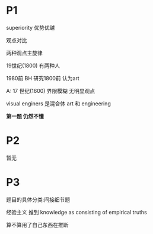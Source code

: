 # P1

superiority	优势优越

观点对比

两种观点主旋律

19世纪(1800) 有两种人

1980前 BH 研究1800前 认为art

A: 17 世纪(1600) 界限模糊 无明显观点

visual enginers 是混合体 art 和 engineering

__第一题  仍然不懂__

# P2

暂无

# P3

题目的具体分类:间接细节题

经验主义 推到 knowledge as consisting of empirical truths 

算不算用了自己东西在推断

